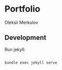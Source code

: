 # Portfolio

Oleksii Merkulov

## Development

Run jekyll:

```shell

bundle exec jekyll serve

```
